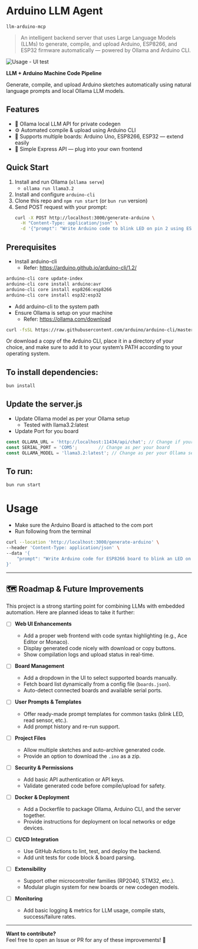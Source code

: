 # Arduino LLM Agent
```llm-arduino-mcp```

> An intelligent backend server that uses Large Language Models (LLMs) to generate, compile, and upload Arduino, ESP8266, and ESP32 firmware automatically — powered by Ollama and Arduino CLI.

![Usage - UI test](assets/usage1.png "Usage - UI test")

**LLM + Arduino Machine Code Pipeline**

Generate, compile, and upload Arduino sketches automatically using natural language prompts and local Ollama LLM models.

## Features

- 🔌 Ollama local LLM API for private codegen
- ⚙️ Automated compile & upload using Arduino CLI
- 🧩 Supports multiple boards: Arduino Uno, ESP8266, ESP32 — extend easily
- 📡 Simple Express API — plug into your own frontend


## Quick Start
1. Install and run Ollama (`ollama serve`)
   - ```ollama run llama3.2```
2. Install and configure `arduino-cli`
3. Clone this repo and `npm run start` (or `bun run` version)
4. Send POST request with your prompt:
   ```bash
   curl -X POST http://localhost:3000/generate-arduino \
     -H "Content-Type: application/json" \
     -d '{"prompt": "Write Arduino code to blink LED on pin 2 using ESP32."}'


## Prerequisites

- Install arduino-cli
  - Refer: https://arduino.github.io/arduino-cli/1.2/

```bash
arduino-cli core update-index
arduino-cli core install arduino:avr
arduino-cli core install esp8266:esp8266
arduino-cli core install esp32:esp32
```

  - Add arduino-cli to the system path
- Ensure Ollama is setup on your machine
  - Refer: https://ollama.com/download

```bash
curl -fsSL https://raw.githubusercontent.com/arduino/arduino-cli/master/install.sh | sh
```
Or download a copy of the Arduino CLI, place it in a directory of your choice, and make sure to add it to your system’s PATH according to your operating system.

## To install dependencies:

```bash
bun install
```

## Update the server.js

- Update Ollama model as per your Ollama setup
  - Tested with llama3.2:latest
- Update Port for you board
```typescript
const OLLAMA_URL = 'http://localhost:11434/api/chat'; // Change if your Ollama server is running on a different port
const SERIAL_PORT = 'COM5';        // Change as per your board
const OLLAMA_MODEL = 'llama3.2:latest'; // Change as per your Ollama setup
```

## To run:

```bash
bun run start
```

# Usage
- Make sure the Arduino Board is attached to the com port
- Run following from the terminal

```bash
curl --location 'http://localhost:3000/generate-arduino' \
--header 'Content-Type: application/json' \
--data '{
    "prompt": "Write Arduino code for ESP8266 board to blink an LED on pin LED_BUILTIN every 3 seconds. Do not include any libraries."
}'

```

---

## 🗺️ Roadmap & Future Improvements

This project is a strong starting point for combining LLMs with embedded automation. Here are planned ideas to take it further:

- [ ] **Web UI Enhancements**
  - Add a proper web frontend with code syntax highlighting (e.g., Ace Editor or Monaco).
  - Display generated code nicely with download or copy buttons.
  - Show compilation logs and upload status in real-time.

- [ ] **Board Management**
  - Add a dropdown in the UI to select supported boards manually.
  - Fetch board list dynamically from a config file (`boards.json`).
  - Auto-detect connected boards and available serial ports.

- [ ] **User Prompts & Templates**
  - Offer ready-made prompt templates for common tasks (blink LED, read sensor, etc.).
  - Add prompt history and re-run support.

- [ ] **Project Files**
  - Allow multiple sketches and auto-archive generated code.
  - Provide an option to download the `.ino` as a zip.

- [ ] **Security & Permissions**
  - Add basic API authentication or API keys.
  - Validate generated code before compile/upload for safety.

- [ ] **Docker & Deployment**
  - Add a Dockerfile to package Ollama, Arduino CLI, and the server together.
  - Provide instructions for deployment on local networks or edge devices.

- [ ] **CI/CD Integration**
  - Use GitHub Actions to lint, test, and deploy the backend.
  - Add unit tests for code block & board parsing.

- [ ] **Extensibility**
  - Support other microcontroller families (RP2040, STM32, etc.).
  - Modular plugin system for new boards or new codegen models.

- [ ] **Monitoring**
  - Add basic logging & metrics for LLM usage, compile stats, success/failure rates.

---

**Want to contribute?**  
Feel free to open an Issue or PR for any of these improvements! 🚀
